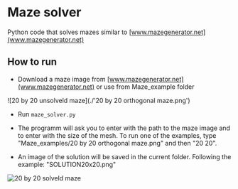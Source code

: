 # Maze solver 

Python code that solves mazes similar to [www.mazegenerator.net](www.mazegenerator.net)


## How to run
- Download a maze image from [www.mazegenerator.net](www.mazegenerator.net) or use from Maze_example folder

![20 by 20 unsolveld maze](./'20 by 20 orthogonal maze.png')

- Run `maze_solver.py` 

- The programm will ask you to enter with the path to the maze image and to enter with the size of the mesh. 
To run one of the examples, type "Maze_examples/20 by 20 orthogonal maze.png" and then "20 20".

- An image of the solution will be saved in the current folder. 
Following the example: "SOLUTION20x20.png"

![20 by 20 solveld maze](./SOLUTION20x20.png')



